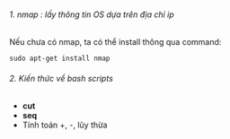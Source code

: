 ###### 1. nmap : lấy thông tin OS dựa trên địa chỉ ip
Nếu chưa có nmap, ta có thể install thông qua command:
```
sudo apt-get install nmap
```

###### 2. Kiến thức về bash scripts
+ **cut**
+ **seq**
+ Tính toán +, -, lũy thừa

